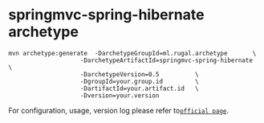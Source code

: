 springmvc-spring-hibernate archetype
==========================

    mvn archetype:generate  -DarchetypeGroupId=ml.rugal.archetype       \
                        -DarchetypeArtifactId=springmvc-spring-hibernate  \
                        -DarchetypeVersion=0.5          \
                        -DgroupId=your.group.id         \
                        -DartifactId=your.artifact.id   \
                        -Dversion=your.version


For configuration, usage, version log please refer to[`official page`](http://rugal.github.io/development/2014/07/06/my-archetype-in-maven/).

